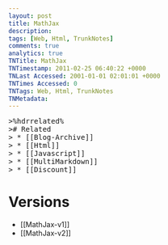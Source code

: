 ```yaml
---
layout: post
title: MathJax
description: 
tags: [Web, Html, TrunkNotes]
comments: true
analytics: true
TNTitle: MathJax
TNTimestamp: 2011-02-25 06:40:22 +0000
TNLast Accessed: 2001-01-01 02:01:01 +0000
TNTimes Accessed: 0
TNTags: Web, Html, TrunkNotes
TNMetadata: 
---
```



<pre class="action ideaaction">
>%hdrrelated%
># Related
> * [[Blog-Archive]]
> * [[Html]]
> * [[Javascript]]
> * [[MultiMarkdown]]
> * [[Discount]]
</pre>

# Versions

 * [[MathJax-v1]]
 * [[MathJax-v2]]


